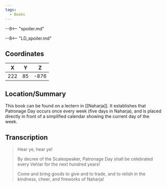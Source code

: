 ```yaml
---
tags:
  - Books
---
```


--8<-- "spoiler.md"

--8<-- "LD_spoiler.md"

## Coordinates
| **X** | **Y** | **Z** |
| :---: | :---: | :---: |
|  222  |  85   | -876  |

## Location/Summary
This book can be found on a lectern in [[Naharja]]. It establishes that Patronage Day occurs once every week (five days in Naharja), and is placed directly in front of a simplified calendar showing the current day of the week.

## Transcription
> Hear ye, hear ye!
>
> By decree of the Scalespeaker, Patronage Day shall be celebrated every Vehlar for the next hundred years!
>
> Come and bring goods to give and to trade, and to relish in the kindness, cheer, and fireworks of Naharja!
